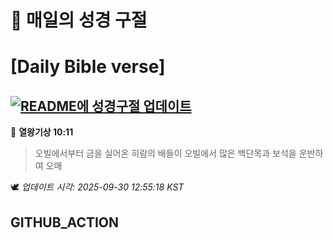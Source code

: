 # 🙏 매일의 성경 구절
# [Daily Bible verse]
## [![README에 성경구절 업데이트](https://github.com/DONGSUKA/first_test/actions/workflows/update-readme-bible.yml/badge.svg)](https://github.com/DONGSUKA/first_test/actions/workflows/update-readme-bible.yml)
<!-- START_BIBLE_VERSE -->
📖 **열왕기상 10:11**
> 오빌에서부터 금을 실어온 히람의 배들이 오빌에서 많은 백단목과 보석을 운반하여 오매

🕊️ _업데이트 시각: 2025-09-30 12:55:18 KST_
  <!-- END_BIBLE_VERSE -->
## GITHUB_ACTION
